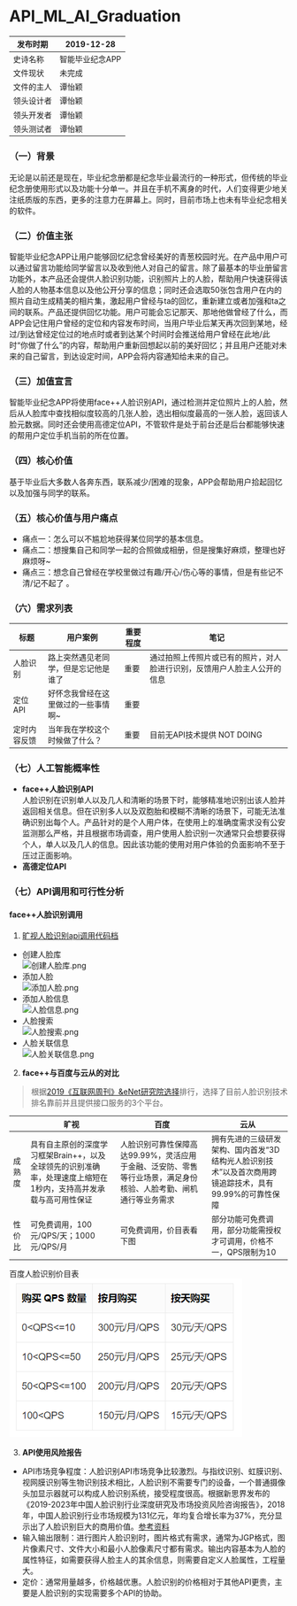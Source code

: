 # API_ML_AI_Graduation

|   发布时期  |   2019-12-28  |
| --- | --- |
| 史诗名称    |  智能毕业纪念APP   |
|  文件现状   |  未完成  |
|  文件的主人   |  谭怡颖   |
|  领头设计者   |   谭怡颖  |
|  领头开发者   |  谭怡颖   |
|  领头测试者   |  谭怡颖   |  

### （一）背景  
无论是以前还是现在，毕业纪念册都是纪念毕业最流行的一种形式，但传统的毕业纪念册使用形式以及功能十分单一。并且在手机不离身的时代，人们变得更少地关注纸质版的东西，更多的注意力在屏幕上。同时，目前市场上也未有毕业纪念相关的软件。  

### （二）价值主张  
智能毕业纪念APP让用户能够回忆纪念曾经美好的青葱校园时光。在产品中用户可以通过留言功能给同学留言以及收到他人对自己的留言。除了最基本的毕业册留言功能外，本产品还会提供人脸识别功能，识别照片上的人脸，帮助用户快速获得该人脸的人物基本信息以及他公开分享的信息；同时还会选取50张包含用户在内的照片自动生成精美的相片集，激起用户曾经与ta的回忆，重新建立或者加强和ta之间的联系。产品还提供回忆功能。用户可能会忘记那天、那地他做曾经了什么，而APP会记住用户曾经的定位和内容发布时间，当用户毕业后某天再次回到某地，经过/到达曾经定位过的地点时或者到达某个时间时会推送给用户曾经在此地/此时“你做了什么”的内容，帮助用户重新回想起以前的美好回忆；并且用户还能对未来的自己留言，到达设定时间，APP会将内容通知给未来的自己。

### （三）加值宣言  
智能毕业纪念APP将使用face++人脸识别API，通过检测并定位照片上的人脸，然后从人脸库中查找相似度较高的几张人脸，选出相似度最高的一张人脸，返回该人脸元数据。同时还会使用高德定位API，不管软件是处于前台还是后台都能够快速的帮用户定位手机当前的所在位置。

### （四）核心价值  
基于毕业后大多数人各奔东西，联系减少/困难的现象，APP会帮助用户拾起回忆以及加强与同学的联系。

### （五）核心价值与用户痛点
- 痛点一：怎么可以不尴尬地获得某位同学的基本信息。
- 痛点二：想搜集自己和同学一起的合照做成相册，但是搜集好麻烦，整理也好麻烦呀~
- 痛点三：想念自己曾经在学校里做过有趣/开心/伤心等的事情，但是有些记不清/记不起了 。 

### （六）需求列表    
| 标题 | 用户案例 | 重要程度 | 笔记 |
| ---- | -------- | -------- | ---- |
|  人脸识别    |    路上突然遇见老同学，但是忘记他是谁了      |    重要      |  通过拍照上传照片或已有的照片，对人脸进行识别，反馈用户人脸主人公开的信息    |
|   定位API    |    好怀念我曾经在这里做过的一些事情啊~      |    重要      |      |
|   定时内容反馈   |    当年我在学校这个时候做了什么？      |    重要      |  目前无API技术提供 NOT DOING   |

### （七）人工智能概率性
- **face++人脸识别API**  
人脸识别在识别单人以及几人和清晰的场景下时，能够精准地识别出该人脸并返回相关信息。但在识别多人以及双胞胎和模糊不清晰的场景下，可能无法准确识别出每个人。产品针对的是个人用户体，在使用上的准确度需求没有公安监测那么严格，并且根据市场调查，用户使用人脸识别一次通常只会想要获得个人，单人以及几人的信息。因此该功能的使用对用户体验的负面影响不至于压过正面影响。
- **高德定位API**  


### （七）API调用和可行性分析  
#### face++人脸识别调用
1. [旷视人脸识别api调用代码档](https://gitee.com/VirginiaT/yearbook/blob/master/face%20%20%E4%BA%BA%E8%84%B8%E6%90%9C%E7%B4%A2.ipynb)  
- 创建人脸库  
![](https://images.gitee.com/uploads/images/2019/1201/183153_e95ab76e_1648197.png "创建人脸库.png")  
- 添加人脸  
![](https://images.gitee.com/uploads/images/2019/1201/183309_c20e7697_1648197.png "添加人脸.png")  
- 添加人脸信息  
![](https://images.gitee.com/uploads/images/2019/1201/183647_a4d41104_1648197.png "人脸信息.png")  
- 人脸搜索  
![](https://images.gitee.com/uploads/images/2019/1201/183710_1fa7a307_1648197.png "人脸搜索.png")  
- 人脸关联信息  
![](https://images.gitee.com/uploads/images/2019/1201/183750_86609835_1648197.png "人脸关联信息.png")  

2. **face++与百度与云从的对比**  
> 根据[2019《互联网周刊》&eNet研究院选择](http://www.enet.com.cn/article/2019/1031/A201910311029320.html)排行，选择了目前人脸识别技术排名靠前并且提供接口服务的3个平台。  

|        | 旷视 | 百度 | 云从 |
| ------ | ---- | ---- | ---- |
| 成熟度 |  具有自主原创的深度学习框架Brain++，以及全球领先的识别准确率，处理速度上缩短在1秒内，支持高并发承载与高可用性保证   |  人脸识别可靠性保障高达99.99%，灵活应用于金融、泛安防、零售等行业场景，满足身份核验、人脸考勤、闸机通行等业务需求    |  拥有先进的三级研发架构、国内首发“3D结构光人脸识别技术”以及首次商用跨镜追踪技术，具有99.99%的可靠性保障    |
| 性价比 |  可免费调用，100元/QPS/天；1000元/QPS/月    |   可免费调用，价目表看下图   |   部分功能可免费调用，部分功能需授权才可调用，价格不一，QPS限制为10  |  

百度人脸识别价目表  
![](https://github.com/ViTaSoyi/API_ML_AI_Graduation/blob/master/%E7%99%BE%E5%BA%A6%E4%BA%BA%E8%84%B8%E4%BB%B7%E7%9B%AE%E8%A1%A8.png)

3. **API使用风险报告**
- API市场竞争程度：人脸识别API市场竞争比较激烈。与指纹识别、虹膜识别、视网膜识别等生物识别技术相比，人脸识别不需要专门的设备，一个普通摄像头加显示器就可以构成人脸识别系统，接受程度很高。根据新思界发布的《2019-2023年中国人脸识别行业深度研究及市场投资风险咨询报告》，2018年，中国人脸识别行业市场规模为131亿元，年均复合增长率为37%，充分显示出了人脸识别巨大的商用价值。[参考资料](http://www.elecfans.com/consume/937221.html)
- 输入输出限制：进行图片人脸识别时，图片格式有需求，通常为JGP格式，图片像素尺寸、文件大小和最小人脸像素尺寸都有需求。输出内容基本为人脸的属性特征，如需要获得人脸主人的其余信息，则需要自定义人脸属性，工程量大。
- 定价：通常用量越多，价格越优惠。人脸识别的价格相对于其他API更贵，主要是人脸识别的实现需要多个API的协助。






